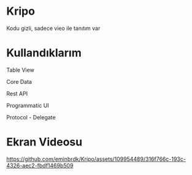 # Kripo
Kodu gizli, sadece vieo ile tanıtım var

# Kullandıklarım
<p>Table View</p>
<p>Core Data</p>
<p>Rest API</p>
<p>Programmatic UI</p>
<p>Protocol - Delegate</p>

# Ekran Videosu
https://github.com/eminbrdk/Kripo/assets/109954489/316f766c-193c-4326-aec2-fbdf1469b509

